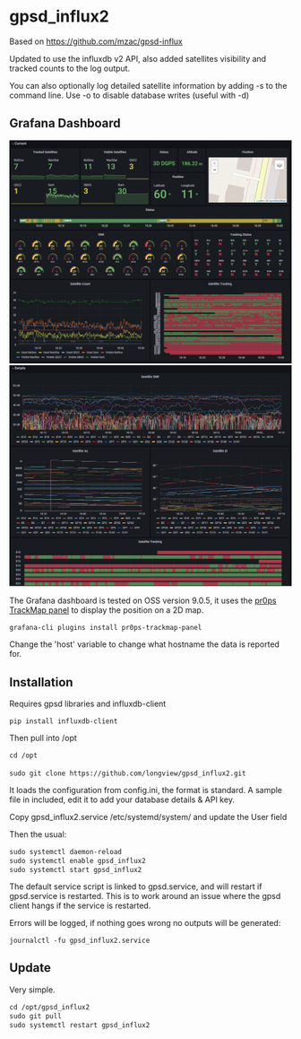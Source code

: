 # gpsd_influx2
Based on https://github.com/mzac/gpsd-influx

Updated to use the influxdb v2 API, also added satellites visibility and tracked counts to the log output.

You can also optionally log detailed satellite information by adding -s to the command line.
Use -o to disable database writes (useful with -d)

## Grafana Dashboard
![Grafana Dashboard](/grafana.png)
![Grafana Dashboard](/grafana2.png)

The Grafana dashboard is tested on OSS version 9.0.5, it uses the [pr0ps TrackMap panel](https://grafana.com/grafana/plugins/pr0ps-trackmap-panel/) to display the position on a 2D map.

```
grafana-cli plugins install pr0ps-trackmap-panel
```

Change the 'host' variable to change what hostname the data is reported for.

## Installation
Requires gpsd libraries and influxdb-client
```
pip install influxdb-client
```
Then pull into /opt
```
cd /opt

sudo git clone https://github.com/longview/gpsd_influx2.git
```
It loads the configuration from config.ini, the format is standard. A sample file in included, edit it to add your database details & API key.

Copy gpsd_influx2.service /etc/systemd/system/ and update the User field

Then the usual:
```
sudo systemctl daemon-reload
sudo systemctl enable gpsd_influx2
sudo systemctl start gpsd_influx2
```

The default service script is linked to gpsd.service, and will restart if gpsd.service is restarted. This is to work around an issue where the gpsd client hangs if the service is restarted.

Errors will be logged, if nothing goes wrong no outputs will be generated:
```
journalctl -fu gpsd_influx2.service
```

## Update
Very simple.
```
cd /opt/gpsd_influx2
sudo git pull
sudo systemctl restart gpsd_influx2
```
